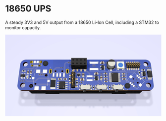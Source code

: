 # 18650 UPS

A steady 3V3 and 5V output from a 18650 Li-Ion Cell, including a STM32 to monitor capacity.

![Screenshot](Screenshots/V2.JPG)
